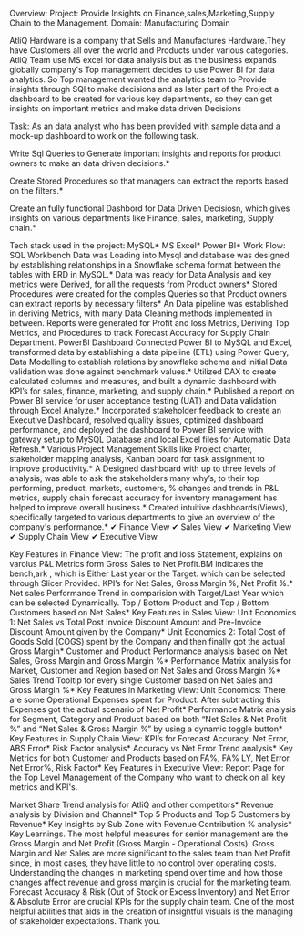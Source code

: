 Overview:
Project: Provide Insights on Finance,sales,Marketing,Supply Chain to the Management. Domain: Manufacturing Domain

AtliQ Hardware is a company that Sells and Manufactures Hardware.They have Customers all over the world and Products under various categories. AtliQ Team use MS excel for data analysis but as the business expands globally company's Top management decides to use Power BI for data analytics. So Top management wanted the analytics team to Provide insights through SQl to make decisions and as later part of the Project a dashboard to be created for various key departments, so they can get insights on important metrics and make data driven Decisions

Task:
As an data analyst who has been provided with sample data and a mock-up dashboard to work on the following task.

Write Sql Queries to Generate important insights and reports for product owners to make an data driven decisions.*

Create Stored Procedures so that managers can extract the reports based on the filters.*

Create an fully functional Dashbord for Data Driven Decisiosn, which gives insights on various departments like Finance, sales, marketing, Supply chain.*

Tech stack used in the project:
MySQL*
MS Excel*
Power BI*
Work Flow:
SQL Workbench
Data was Loading into Mysql and database was designed by establishing relationships in a Snowflake schema format between the tables with ERD in MySQL.*
Data was ready for Data Analysis and key metrics were Derived, for all the requests from Product owners*
Stored Procedures were created for the comples Queries so that Product owners can extract reports by necessary filters*
An Data pipeline was established in deriving Metrics, with many Data Cleaning methods implemented in between.
Reports were generated for Profit and loss Metrics, Deriving Top Metrics, and Procedures to track Forecast Accuracy for Supply Chain Department.
PowerBI Dashboard
Connected Power BI to MySQL and Excel, transformed data by establishing a data pipeline (ETL) using Power Query, Data Modelling to establish relations by snowflake schema and initial Data validation was done against benchmark values.*
Utilized DAX to create calculated columns and measures, and built a dynamic dashboard with KPI’s for sales, finance, marketing, and supply chain.*
Published a report on Power BI service for user acceptance testing (UAT) and Data validation through Excel Analyze.*
Incorporated stakeholder feedback to create an Executive Dashboard, resolved quality issues, optimized dashboard performance, and deployed the dashboard to Power BI service with gateway setup to MySQL Database and local Excel files for Automatic Data Refresh.*
Various Project Management Skills like Project charter, stakeholder mapping analysis, Kanban board for task assignment to improve productivity.*
A Designed dashboard with up to three levels of analysis, was able to ask the stakeholders many why’s, to their top performing, product, markets, customers, % changes and trends in P&L metrics, supply chain forecast accuracy for inventory management has helped to improve overall business.*
Created intuitive dashboards(Views), specifically targeted to various departments to give an overview of the company's performance.*
✔ Finance View ✔ Sales View ✔ Marketing View ✔ Supply Chain View ✔ Executive View

Key Features in Finance View:
The profit and loss Statement, explains on varoius P&L Metrics form Gross Sales to Net Profit.BM indicates the bench,ark , which is Either Last year or the Target. which can be selected through Slicer Provided.
KPI’s for Net Sales, Gross Margin %, Net Profit %.*
Net sales Performance Trend in comparision with Target/Last Year which can be selected Dynamically.
Top / Bottom Product and Top / Bottom Customers based on Net Sales*
Key Features in Sales View:
Unit Economics 1: Net Sales vs Total Post Invoice Discount Amount and Pre-Invoice Discount Amount given by the Company*
Unit Economics 2: Total Cost of Goods Sold (COGS) spent by the Company and then finally got the actual Gross Margin*
Customer and Product Performance analysis based on Net Sales, Gross Margin and Gross Margin %*
Performance Matrix analysis for Market, Customer and Region based on Net Sales and Gross Margin %*
Sales Trend Tooltip for every single Customer based on Net Sales and Gross Margin %*
Key Features in Marketing View:
Unit Economics: There are some Operational Expenses spent for Product. After subtracting this Expenses got the actual scenario of Net Profit*
Performance Matrix analysis for Segment, Category and Product based on both “Net Sales & Net Profit %” and “Net Sales & Gross Margin %” by using a dynamic toggle button*
Key Features in Supply Chain View:
KPI’s for Forecast Accuracy, Net Error, ABS Error*
Risk Factor analysis*
Accuracy vs Net Error Trend analysis*
Key Metrics for both Customer and Products based on FA%, FA% LY, Net Error, Net Error%, Risk Factor*
Key Features in Executive View:
Report Page for the Top Level Management of the Company who want to check on all key metrics and KPI's.

Market Share Trend analysis for AtliQ and other competitors*
Revenue analysis by Division and Channel*
Top 5 Products and Top 5 Customers by Revenue*
Key Insights by Sub Zone with Revenue Contribution % analysis*
Key Learnings.
The most helpful measures for senior management are the Gross Margin and Net Profit (Gross Margin - Operational Costs).
Gross Margin and Net Sales are more significant to the sales team than Net Profit since, in most cases, they have little to no control over operating costs.
Understanding the changes in marketing spend over time and how those changes affect revenue and gross margin is crucial for the marketing team.
Forecast Accuracy & Risk (Out of Stock or Excess Inventory) and Net Error & Absolute Error are crucial KPIs for the supply chain team.
One of the most helpful abilities that aids in the creation of insightful visuals is the managing of stakeholder expectations.
Thank you.